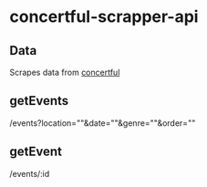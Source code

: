 # concertful-scrapper-api
## Data
Scrapes data from [concertful](https://concertful.com/)

## getEvents
/events?location=""&date=""&genre=""&order=""

## getEvent
/events/:id